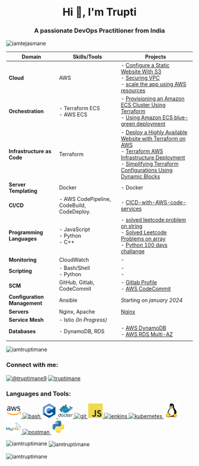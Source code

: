 <h1 align="center">Hi 👋, I'm Trupti</h1>
<h3 align="center">A passionate DevOps Practitioner from India</h3>
<p align="left"> <img src="https://komarev.com/ghpvc/?username=iamtejasmane&label=Profile%20views&color=0e75b6&style=flat" alt="iamtejasmane" /> </p>

| Domain                       | Skills/Tools                                                                      | Projects                                                                                                                                                                                                                                                                                                                                                                  |
| ---------------------------- | --------------------------------------------------------------------------------- | ------------------------------------------------------------------------------------------------------------------------------------------------------------------------------------------------------------------------------------------------------------------------------------------------------------------------------------------------------------------------- |
| **Cloud**                    | AWS                                                                               | - [Configure a Static Website With S3](https://github.com/iamtruptimane/configure-static-website)<br>- [Securing VPC](https://github.com/iamtruptimane/securing-vpc)<br>- [scale the app using AWS resources]()                                                                                                            |
| **Orchestration**            | - Terraform ECS<br>- AWS ECS                                                         | - [Provisioning an Amazon ECS Cluster Using Terraform](https://github.com/iamtruptimane/provosioning-ESC-cluster-using-terraform)<br> - [Using Amazon ECS blue-green deployment](https://github.com/iamtruptimane/ECS-blue-green-deployment)                                                                                                                                                                                              |
| **Infrastructure as Code**   | Terraform                                                                         | - [Deploy a Highly Available Website with Terraform on AWS](https://github.com/iamtruptimane/Terraform-projects/tree/main/05-deploy-highly-available-website)<br>- [Terraform AWS Infrastructure Deployment](https://github.com/iamtruptimane/Terraform-projects/tree/main/02-create-infrastructure)<br>- [Simplifying Terraform Configurations Using Dynamic Blocks](https://github.com/iamtruptimane/Terraform-projects/tree/main/06-create-res-using-dynamic-block)                                                                                           |
| **Server Templating**        | Docker                                                                            | - Docker                                                                                                                                                                                                                                                                                                                                                                  |
| **CI/CD**                    | - AWS CodePipeline, CodeBuild, CodeDeploy.<br>  | - [CICD-with-AWS-code-services](https://github.com/iamtruptimane/CICD-with-AWS-code-services)                                                                                         |
| **Programming Languages**    | - JavaScript<br>-  Python<br>- C++                                     | - [solved leetcode problem on string](https://github.com/iamtruptimane/python-programs/tree/main/leetcode/string)<br>-  [Solved Leetcode Problems on array](https://github.com/iamtruptimane/python-programs/tree/main/leetcode/array)<br>- [Python 100 days challange](https://github.com/iamtruptimane/python-programs/tree/main/leetcode)                                                     |
| **Monitoring**               |  CloudWatch                                                   | - []()                                                                                                                                                                                                    |
| **Scripting**                | - Bash/Shell<br>- Python                                                          | - []()<br>- []()                                                                                                                 |
| **SCM**                      | GitHub, Gitlab, CodeCommit                                                        | - [Gitlab Profile](https://github.com/iamtruptimane)<br>- [AWS CodeCommit](https://github.com/iamtruptimane/CICD-with-AWS-code-services)                                                                                                                                                                                                                      |
| **Configuration Management** | Ansible                                                                           | Starting on _january 2024_                                                                                                                                                                                                                                                                                                                                               |
| **Servers**                  | Nginx, Apache                                                                     | [Nginx](https://github.com/iamtejasmane/aws-three-tier-web-app/blob/9cb39e652ce853908084a81ffe31815688f8d41b/application-code/nginx.conf)                                                                                                                                                                                                                                 |
| **Service Mesh**             | - Istio _(In Progress)_                                                           |                                                                                                                                                                                                                                                                                                                                                                           |
| **Databases**                | -  DynamoDB,  RDS                                                            | - [AWS DynamoDB](https://github.com/iamtruptimane/create-DynamoDB-table)<br>- [AWS RDS Multi-AZ](https://github.com/iamtruptimane/create-RDS-database) |
|                              |


<p align="left"> <img src="https://komarev.com/ghpvc/?username=iamtruptimane&label=Profile%20views&color=0e75b6&style=flat" alt="iamtruptimane" /> </p>

<h3 align="left">Connect with me:</h3>
<p align="left">
<a href="https://twitter.com/@truptimane9" target="blank"><img align="center" src="https://raw.githubusercontent.com/rahuldkjain/github-profile-readme-generator/master/src/images/icons/Social/twitter.svg" alt="@truptimane9" height="30" width="40" /></a>
<a href="https://www.leetcode.com/truptimane" target="blank"><img align="center" src="https://raw.githubusercontent.com/rahuldkjain/github-profile-readme-generator/master/src/images/icons/Social/leet-code.svg" alt="truptimane" height="30" width="40" /></a>
</p>

<h3 align="left">Languages and Tools:</h3>
<p align="left"> <a href="https://aws.amazon.com" target="_blank" rel="noreferrer"> <img src="https://raw.githubusercontent.com/devicons/devicon/master/icons/amazonwebservices/amazonwebservices-original-wordmark.svg" alt="aws" width="40" height="40"/> </a> <a href="https://www.gnu.org/software/bash/" target="_blank" rel="noreferrer"> <img src="https://www.vectorlogo.zone/logos/gnu_bash/gnu_bash-icon.svg" alt="bash" width="40" height="40"/> </a> <a href="https://www.cprogramming.com/" target="_blank" rel="noreferrer"> <img src="https://raw.githubusercontent.com/devicons/devicon/master/icons/c/c-original.svg" alt="c" width="40" height="40"/> </a> <a href="https://www.docker.com/" target="_blank" rel="noreferrer"> <img src="https://raw.githubusercontent.com/devicons/devicon/master/icons/docker/docker-original-wordmark.svg" alt="docker" width="40" height="40"/> </a> <a href="https://git-scm.com/" target="_blank" rel="noreferrer"> <img src="https://www.vectorlogo.zone/logos/git-scm/git-scm-icon.svg" alt="git" width="40" height="40"/> </a> <a href="https://developer.mozilla.org/en-US/docs/Web/JavaScript" target="_blank" rel="noreferrer"> <img src="https://raw.githubusercontent.com/devicons/devicon/master/icons/javascript/javascript-original.svg" alt="javascript" width="40" height="40"/> </a> <a href="https://www.jenkins.io" target="_blank" rel="noreferrer"> <img src="https://www.vectorlogo.zone/logos/jenkins/jenkins-icon.svg" alt="jenkins" width="40" height="40"/> </a> <a href="https://kubernetes.io" target="_blank" rel="noreferrer"> <img src="https://www.vectorlogo.zone/logos/kubernetes/kubernetes-icon.svg" alt="kubernetes" width="40" height="40"/> </a> <a href="https://www.linux.org/" target="_blank" rel="noreferrer"> <img src="https://raw.githubusercontent.com/devicons/devicon/master/icons/linux/linux-original.svg" alt="linux" width="40" height="40"/> </a> <a href="https://www.mysql.com/" target="_blank" rel="noreferrer"> <img src="https://raw.githubusercontent.com/devicons/devicon/master/icons/mysql/mysql-original-wordmark.svg" alt="mysql" width="40" height="40"/> </a> <a href="https://postman.com" target="_blank" rel="noreferrer"> <img src="https://www.vectorlogo.zone/logos/getpostman/getpostman-icon.svg" alt="postman" width="40" height="40"/> </a> <a href="https://www.python.org" target="_blank" rel="noreferrer"> <img src="https://raw.githubusercontent.com/devicons/devicon/master/icons/python/python-original.svg" alt="python" width="40" height="40"/> </a> </p>

<p><img align="left" src="https://github-readme-stats.vercel.app/api/top-langs?username=iamtruptimane&show_icons=true&locale=en&layout=compact" alt="iamtruptimane" /></p>

<p>&nbsp;<img align="center" src="https://github-readme-stats.vercel.app/api?username=iamtruptimane&show_icons=true&locale=en" alt="iamtruptimane" /></p>

<p><img align="center" src="https://github-readme-streak-stats.herokuapp.com/?user=iamtruptimane&" alt="iamtruptimane" /></p>


<!--
**iamtruptimane/iamtruptimane** is a ✨ _special_ ✨ repository because its `README.md` (this file) appears on your GitHub profile.

Here are some ideas to get you started:

- 🔭 I’m currently working on ...
- 🌱 I’m currently learning ...
- 👯 I’m looking to collaborate on ...
- 🤔 I’m looking for help with ...
- 💬 Ask me about ...
- 📫 How to reach me: ...
- 😄 Pronouns: ...
- ⚡ Fun fact: ...
-->
